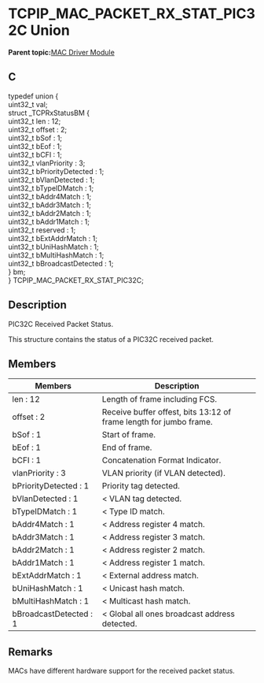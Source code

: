 # TCPIP\_MAC\_PACKET\_RX\_STAT\_PIC32C Union

**Parent topic:**[MAC Driver Module](GUID-0C1AF471-66D4-472F-84AF-212E9E18B21D.md)

## C

typedef union \{<br />uint32\_t val;<br />struct \_TCPRxStatusBM \{<br />uint32\_t len : 12;<br />uint32\_t offset : 2;<br />uint32\_t bSof : 1;<br />uint32\_t bEof : 1;<br />uint32\_t bCFI : 1;<br />uint32\_t vlanPriority : 3;<br />uint32\_t bPriorityDetected : 1;<br />uint32\_t bVlanDetected : 1;<br />uint32\_t bTypeIDMatch : 1;<br />uint32\_t bAddr4Match : 1;<br />uint32\_t bAddr3Match : 1;<br />uint32\_t bAddr2Match : 1;<br />uint32\_t bAddr1Match : 1;<br />uint32\_t reserved : 1;<br />uint32\_t bExtAddrMatch : 1;<br />uint32\_t bUniHashMatch : 1;<br />uint32\_t bMultiHashMatch : 1;<br />uint32\_t bBroadcastDetected : 1;<br />\} bm;<br />\} TCPIP\_MAC\_PACKET\_RX\_STAT\_PIC32C;

## Description

PIC32C Received Packet Status.

This structure contains the status of a PIC32C received packet.

## Members

|Members|Description|
|-------|-----------|
|len : 12|Length of frame including FCS.|
|offset : 2|Receive buffer offest, bits 13:12 of frame length for jumbo frame.|
|bSof : 1|Start of frame.|
|bEof : 1|End of frame.|
|bCFI : 1|Concatenation Format Indicator.|
|vlanPriority : 3|VLAN priority \(if VLAN detected\).|
|bPriorityDetected : 1|Priority tag detected.|
|bVlanDetected : 1|< VLAN tag detected.|
|bTypeIDMatch : 1|< Type ID match.|
|bAddr4Match : 1|< Address register 4 match.|
|bAddr3Match : 1|< Address register 3 match.|
|bAddr2Match : 1|< Address register 2 match.|
|bAddr1Match : 1|< Address register 1 match.|
|bExtAddrMatch : 1|< External address match.|
|bUniHashMatch : 1|< Unicast hash match.|
|bMultiHashMatch : 1|< Multicast hash match.|
|bBroadcastDetected : 1|< Global all ones broadcast address detected.|

## Remarks

MACs have different hardware support for the received packet status.

